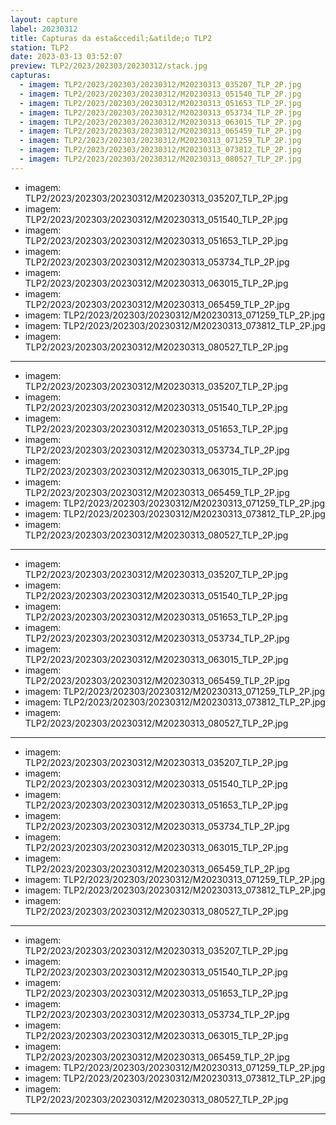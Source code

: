 ```yaml
---
layout: capture
label: 20230312
title: Capturas da esta&ccedil;&atilde;o TLP2
station: TLP2
date: 2023-03-13 03:52:07
preview: TLP2/2023/202303/20230312/stack.jpg
capturas:
  - imagem: TLP2/2023/202303/20230312/M20230313_035207_TLP_2P.jpg
  - imagem: TLP2/2023/202303/20230312/M20230313_051540_TLP_2P.jpg
  - imagem: TLP2/2023/202303/20230312/M20230313_051653_TLP_2P.jpg
  - imagem: TLP2/2023/202303/20230312/M20230313_053734_TLP_2P.jpg
  - imagem: TLP2/2023/202303/20230312/M20230313_063015_TLP_2P.jpg
  - imagem: TLP2/2023/202303/20230312/M20230313_065459_TLP_2P.jpg
  - imagem: TLP2/2023/202303/20230312/M20230313_071259_TLP_2P.jpg
  - imagem: TLP2/2023/202303/20230312/M20230313_073812_TLP_2P.jpg
  - imagem: TLP2/2023/202303/20230312/M20230313_080527_TLP_2P.jpg
---
```

  - imagem: TLP2/2023/202303/20230312/M20230313_035207_TLP_2P.jpg
  - imagem: TLP2/2023/202303/20230312/M20230313_051540_TLP_2P.jpg
  - imagem: TLP2/2023/202303/20230312/M20230313_051653_TLP_2P.jpg
  - imagem: TLP2/2023/202303/20230312/M20230313_053734_TLP_2P.jpg
  - imagem: TLP2/2023/202303/20230312/M20230313_063015_TLP_2P.jpg
  - imagem: TLP2/2023/202303/20230312/M20230313_065459_TLP_2P.jpg
  - imagem: TLP2/2023/202303/20230312/M20230313_071259_TLP_2P.jpg
  - imagem: TLP2/2023/202303/20230312/M20230313_073812_TLP_2P.jpg
  - imagem: TLP2/2023/202303/20230312/M20230313_080527_TLP_2P.jpg
---
  - imagem: TLP2/2023/202303/20230312/M20230313_035207_TLP_2P.jpg
  - imagem: TLP2/2023/202303/20230312/M20230313_051540_TLP_2P.jpg
  - imagem: TLP2/2023/202303/20230312/M20230313_051653_TLP_2P.jpg
  - imagem: TLP2/2023/202303/20230312/M20230313_053734_TLP_2P.jpg
  - imagem: TLP2/2023/202303/20230312/M20230313_063015_TLP_2P.jpg
  - imagem: TLP2/2023/202303/20230312/M20230313_065459_TLP_2P.jpg
  - imagem: TLP2/2023/202303/20230312/M20230313_071259_TLP_2P.jpg
  - imagem: TLP2/2023/202303/20230312/M20230313_073812_TLP_2P.jpg
  - imagem: TLP2/2023/202303/20230312/M20230313_080527_TLP_2P.jpg
---
  - imagem: TLP2/2023/202303/20230312/M20230313_035207_TLP_2P.jpg
  - imagem: TLP2/2023/202303/20230312/M20230313_051540_TLP_2P.jpg
  - imagem: TLP2/2023/202303/20230312/M20230313_051653_TLP_2P.jpg
  - imagem: TLP2/2023/202303/20230312/M20230313_053734_TLP_2P.jpg
  - imagem: TLP2/2023/202303/20230312/M20230313_063015_TLP_2P.jpg
  - imagem: TLP2/2023/202303/20230312/M20230313_065459_TLP_2P.jpg
  - imagem: TLP2/2023/202303/20230312/M20230313_071259_TLP_2P.jpg
  - imagem: TLP2/2023/202303/20230312/M20230313_073812_TLP_2P.jpg
  - imagem: TLP2/2023/202303/20230312/M20230313_080527_TLP_2P.jpg
---
  - imagem: TLP2/2023/202303/20230312/M20230313_035207_TLP_2P.jpg
  - imagem: TLP2/2023/202303/20230312/M20230313_051540_TLP_2P.jpg
  - imagem: TLP2/2023/202303/20230312/M20230313_051653_TLP_2P.jpg
  - imagem: TLP2/2023/202303/20230312/M20230313_053734_TLP_2P.jpg
  - imagem: TLP2/2023/202303/20230312/M20230313_063015_TLP_2P.jpg
  - imagem: TLP2/2023/202303/20230312/M20230313_065459_TLP_2P.jpg
  - imagem: TLP2/2023/202303/20230312/M20230313_071259_TLP_2P.jpg
  - imagem: TLP2/2023/202303/20230312/M20230313_073812_TLP_2P.jpg
  - imagem: TLP2/2023/202303/20230312/M20230313_080527_TLP_2P.jpg
---
  - imagem: TLP2/2023/202303/20230312/M20230313_035207_TLP_2P.jpg
  - imagem: TLP2/2023/202303/20230312/M20230313_051540_TLP_2P.jpg
  - imagem: TLP2/2023/202303/20230312/M20230313_051653_TLP_2P.jpg
  - imagem: TLP2/2023/202303/20230312/M20230313_053734_TLP_2P.jpg
  - imagem: TLP2/2023/202303/20230312/M20230313_063015_TLP_2P.jpg
  - imagem: TLP2/2023/202303/20230312/M20230313_065459_TLP_2P.jpg
  - imagem: TLP2/2023/202303/20230312/M20230313_071259_TLP_2P.jpg
  - imagem: TLP2/2023/202303/20230312/M20230313_073812_TLP_2P.jpg
  - imagem: TLP2/2023/202303/20230312/M20230313_080527_TLP_2P.jpg
---
